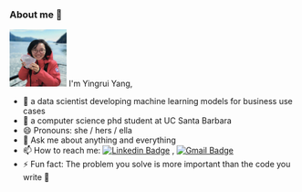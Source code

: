 

### About me 👋

<img src="./assets/images/yingrui.jpeg" width="100" height="100">
I'm Yingrui Yang,

- 🔭 a data scientist developing machine learning models for business use cases
- 🌱 a computer science phd student at UC Santa Barbara
- 😄 Pronouns: she / hers / ella
- 💬 Ask me about anything and everything
- 📫 How to reach me:
[![Linkedin Badge](https://img.shields.io/badge/-LinkedIn-blue?style=flat-square&logo=Linkedin&logoColor=white&link=https://www.linkedin.com/in/yingrui-yang-31b97944/)](linkedin.com/in/yingrui-yang-31b97944/)
, [![Gmail Badge](https://img.shields.io/badge/-Gmail-c14438?style=flat-square&logo=Gmail&logoColor=white&link=mailto:yingruiyang@ucsb.edu)](mailto:yingruiyang@ucsb.edu)
- ⚡ Fun fact: The problem you solve is more important than the code you write 🚀

<!--
**MiaoBao/MiaoBao** is a ✨ _special_ ✨ repository because its `README.md` (this file) appears on your GitHub profile.

Here are some ideas to get you started:

- 🔭 I’m currently working on ...
- 🌱 I’m currently learning ...
- 👯 I’m looking to collaborate on ...
- 🤔 I’m looking for help with ...
- 💬 Ask me about ...
- 📫 How to reach me: ...
- 😄 Pronouns: ...
- ⚡ Fun fact: ...
-->
